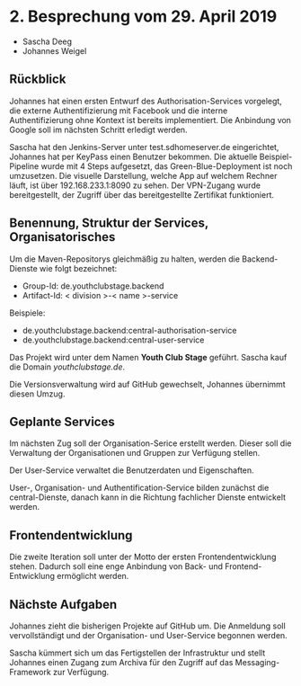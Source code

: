 # 2. Besprechung vom 29. April 2019

* Sascha Deeg
* Johannes Weigel

## Rückblick

Johannes hat einen ersten Entwurf des Authorisation-Services vorgelegt, die 
externe Authentifizierung mit Facebook und die interne Authentifizierung ohne
Kontext ist bereits implementiert.
Die Anbindung von Google soll im nächsten Schritt erledigt werden.

Sascha hat den Jenkins-Server unter test.sdhomeserver.de eingerichtet, Johannes
hat per KeyPass einen Benutzer bekommen.
Die aktuelle Beispiel-Pipeline wurde mit 4 Steps aufgesetzt, das 
Green-Blue-Deployment ist noch umzusetzen.
Die visuelle Darstellung, welche App auf welchem Rechner läuft, ist über 
192.168.233.1:8090 zu sehen.
Der VPN-Zugang wurde bereitgestellt, der Zugriff über das bereitgestellte
Zertifikat funktioniert.

## Benennung, Struktur der Services, Organisatorisches

Um die Maven-Repositorys gleichmäßig zu halten, werden die Backend-Dienste 
wie folgt bezeichnet:
*  Group-Id: de.youthclubstage.backend
*  Artifact-Id: < division >-< name >-service

Beispiele:
*  de.youthclubstage.backend:central-authorisation-service
*  de.youthclubstage.backend:central-user-service

Das Projekt wird unter dem Namen **Youth Club Stage** geführt. Sascha kauf die
Domain *youthclubstage.de*.

Die Versionsverwaltung wird auf GitHub gewechselt, Johannes übernimmt diesen 
Umzug.

## Geplante Services

Im nächsten Zug soll der Organisation-Serice erstellt werden. Dieser soll die
Verwaltung der Organisationen und Gruppen zur Verfügung stellen.

Der User-Service verwaltet die Benutzerdaten und Eigenschaften.

User-, Organisation- und Authentification-Service bilden zunächst die
central-Dienste, danach kann in die Richtung fachlicher Dienste entwickelt 
werden.

## Frontendentwicklung

Die zweite Iteration soll unter der Motto der ersten Frontendentwicklung stehen.
Dadurch soll eine enge Anbindung von Back- und Frontend-Entwicklung ermöglicht
werden.

## Nächste Aufgaben

Johannes zieht die bisherigen Projekte auf GitHub um. 
Die Anmeldung soll vervollständigt und der Organisation- und User-Service 
begonnen werden.

Sascha kümmert sich um das Fertigstellen der Infrastruktur und stellt Johannes
einen Zugang zum Archiva für den Zugriff auf das Messaging-Framework zur 
Verfügung.